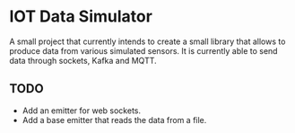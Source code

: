 # IOT Data Simulator

A small project that currently intends to create a small library that
allows to produce data from various simulated sensors. It is currently 
able to send data through sockets, Kafka and MQTT.

## TODO

- Add an emitter for web sockets.
- Add a base emitter that reads the data from a file.